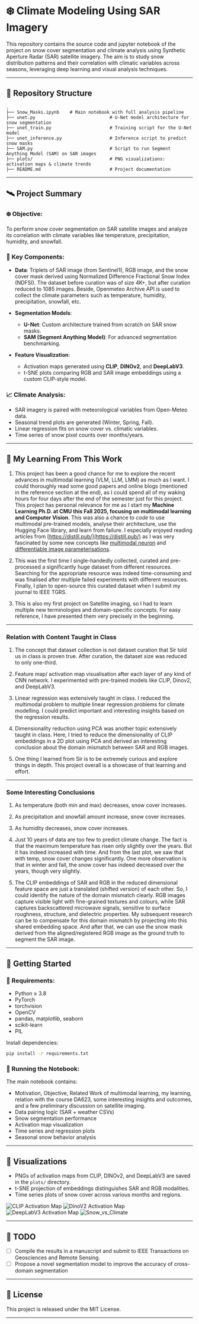 # ❄️ Climate Modeling Using SAR Imagery

This repository contains the source code and jupyter notebook of the project on snow cover segmentation and climate analysis using Synthetic Aperture Radar (SAR) satellite imagery. The aim is to study snow distribution patterns and their correlation with climatic variables across seasons, leveraging deep learning and visual analysis techniques.

---

## 📂 Repository Structure

```
.
├── Snow_Masks.ipynb    # Main notebook with full analysis pipeline
├── unet.py                            # U-Net model architecture for snow segmentation
├── unet_train.py                      # Training script for the U-Net model
├── unet_inference.py                  # Inference script to predict snow masks
├── SAM.py                             # Script to run Segment Anything Model (SAM) on SAR images
├── plots/                             # PNG visualizations: activation maps & climate trends
├── README.md                          # Project documentation
```

---

## 🛰️ Project Summary

### ❄️ Objective:

To perform snow cover segmentation on SAR satellite images and analyze its correlation with climate variables like temperature, precipitation, humidity, and snowfall.

### 📌 Key Components:

* **Data**: Triplets of SAR image (from Sentinel1), RGB image, and the snow cover mask derived using Normalized Difference Fractional Snow Index (NDFSI). The dataset before curation was of size 4K+, but after curation reduced to 1085 images. Beside, Openmeteo Archive API is used to collect the climate parameters such as temperature, humidity, precipitation, snowfall, etc.
* **Segmentation Models**:

  * **U-Net**: Custom architecture trained from scratch on SAR snow masks.
  * **SAM (Segment Anything Model)**: For advanced segmentation benchmarking.
 
* **Feature Visualization**:

  * Activation maps generated using **CLIP**, **DINOv2**, and **DeepLabV3**.
  * t-SNE plots comparing RGB and SAR image embeddings using a custom CLIP-style model.

### 📈 Climate Analysis:

* SAR imagery is paired with meteorological variables from Open-Meteo data.
* Seasonal trend plots are generated (Winter, Spring, Fall).
* Linear regression fits on snow cover vs. climatic variables.
* Time series of snow pixel counts over months/years.

---


## 🧠 **My Learning From This Work**

1. This project has been a good chance for me to explore the recent advances in multimodal learning (VLM, LLM, LMM) as much as I want. I could thoroughly read some good papers and online blogs (mentioned in the reference section at the end), as I could spend all of my waking hours for four days after the end of the semester just for this project. This project has personal relevance for me as I start my **Machine Learning Ph.D. at CMU this Fall 2025, focusing on multimodal learning and Computer Vision**. This was also a chance to *code* to use multimodal pre-trained models, analyse their architecture, use the Hugging Face library, and learn from failure. I especially enjoyed reading articles from [https://distill.pub/](https://distill.pub/) as I was very fascinated by some new concepts like [multimodal neuron](https://distill.pub/2021/multimodal-neurons/) and [differentiable image parameterisations](https://distill.pub/2018/differentiable-parameterizations/).

2. This was the first time I single-handedly collected, curated and pre-processed a significantly huge dataset from different resources. Searching for the appropriate resource was indeed time-consuming and was finalised after multiple failed experiments with different resources. Finally, I plan to open-source this curated dataset when I submit my journal to IEEE TGRS.

3. This is also my first project on Satellite imaging, so I had to learn multiple new terminologies and domain-specific concepts. For easy reference, I have presented them very precisely in the beginning.

---

### **Relation with Content Taught in Class**

1. The concept that dataset collection is not dataset curation that Sir told us in class is proven true. After curation, the dataset size was reduced to only one-third.

2. Feature map/ activation map visualisation after each layer of any kind of CNN network. I experimented with pre-trained models like CLIP, Dinov2, and DeepLabV3.

3. Linear regression was extensively taught in class. I reduced the multimodal problem to multiple linear regression problems for climate modelling. I could predict important and interesting insights based on the regression results.

4. Dimensionality reduction using PCA was another topic extensively taught in class. Here, I tried to reduce the dimensionality of CLIP embeddings in a 2D plot using PCA and derived an interesting conclusion about the domain mismatch between SAR and RGB images.

5. One thing I learned from Sir is to be extremely curious and explore things in depth. This project overall is a showcase of that learning and effort.

----

### **Some Interesting Conclusions**

1. As temperature (both min and max) decreases, snow cover increases.
2. As precipitation and snowfall amount increase, snow cover increases.
3. As humidity decreases, snow cover increases.
4. Just 10 years of data are too few to predict climate change. The fact is that the maximum temperature has risen only slightly over the years. But it has indeed increased with time. And from the last plot, we saw that with temp, snow cover changes significantly. One more observation is that in winter and fall, the snow cover has indeed decreased over the years, though very slightly.


5. The CLIP embeddings of SAR and RGB in the reduced dimensional feature space are just a translated (shifted version) of each other. So, I could identify the nature of the domain mismatch clearly. RGB images capture visible light with fine-grained textures and colours, while SAR captures backscattered microwave signals, sensitive to surface roughness, structure, and dielectric properties. My subsequent research can be to compensate for this domain mismatch by projecting into this shared embedding space. And after that, we can use the snow mask derived from the aligned/registered RGB image as the ground truth to segment the SAR image. 

----

## 📓 Getting Started

### 🔧 Requirements:

* Python ≥ 3.8
* PyTorch
* torchvision
* OpenCV
* pandas, matplotlib, seaborn
* scikit-learn
* PIL

Install dependencies:

```bash
pip install -r requirements.txt
```

### 🚀 Running the Notebook:

The main notebook contains:

* Motivation, Objective, Related Work of multimodal learning, my learning, relation with the course DA623, some interesting insights and outcomes, and a few preliminary discussion on satellite imaging.
* Data pairing logic (SAR + weather CSVs)
* Snow segmentation performance
* Activation map visualization
* Time series and regression plots
* Seasonal snow behavior analysis

---

## 📸 Visualizations

* PNGs of activation maps from CLIP, DINOv2, and DeepLabV3 are saved in the `plots/` directory.
* t-SNE projection of embeddings distinguishes SAR and RGB modalities.
* Time series plots of snow cover across various months and regions.

![CLIP Activation Map](clip_activations_comparison.png)
![DinoV2 Activation Map](dinov2_activations_comparison.png)
![DeepLabV3 Activation Map](deeplabv3_activations_comparison.png)
![Snow_vs_Climate](snow_vs_climate_scatter_with_regression.png)


---


## 📌 TODO

* [ ] Compile the results in a manuscript and submit to IEEE Transactions on Geosciences and Remote Sensing.
* [ ] Propose a novel segmentation model to improve the accuracy of cross-domain segmentation

---

## 🧾 License

This project is released under the MIT License.

---

